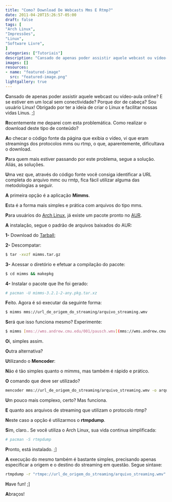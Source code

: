 ```yaml
---
title: "Como? Download De Webcasts Mms E Rtmp?"
date: 2011-04-20T15:26:57-05:00
draft: false
tags: [
"Arch Linux",
"Impressões",
"Linux",
"Software Livre",
]
categories: ["Tutoriais"]
description: "Cansado de apenas poder assistir aquele webcast ou vídeo-aula online? E se estiver em um local sem conec﻿tividade? Porque dor de cabeça? Sou usuário Linux! Obrigado por ter a ideia de criar o Linux e facilitar nossas vidas Linus. ;]"
images: []
resources:
- name: "featured-image"
  src: "featured-image.png"
lightgallery: true
---
```

**C**ansado de apenas poder assistir aquele webcast ou vídeo-aula online? E se estiver em um local sem conec﻿tividade? Porque dor de cabeça? Sou usuário Linux! Obrigado por ter a ideia de criar o Linux e facilitar nossas vidas Linus. ;]

<!--more-->

**R**ecentemente me deparei com esta problemática. Como realizar o download deste tipo de conteúdo?

**A**o checar o código fonte da página que exibia o vídeo, vi que eram streamings dos protocolos mms ou rtmp, o que, aparentemente, dificultava o download.

**P**ara quem mais estiver passando por este problema, segue a solução. Aliás, as soluções.

**U**ma vez que, através do código fonte você consiga identificar a URL completa do arquivo mmc ou rmtp, fica fácil utilizar alguma das metodologias a seguir.

**A** primeira opção é a aplicação **Mimms**.

**E**sta é a forma mais simples e prática com arquivos do tipo mms.

**P**ara usuários do [Arch Linux](https://archlinux.org), já existe um pacote pronto no [AUR](https://aur.archlinux.org/packages.php?ID=16412).

**A** instalação, segue o padrão de arquivos baixados do AUR:

**1-** Download do [Tarball](https://aur.archlinux.org/packages/mimms/mimms.tar.gz);

**2-** Descompatar:

```bash
$ tar -xvzf mimms.tar.gz
```

**3-** Acessar o diretório e efetuar a compilação do pacote:

```bash
$ cd mimms && makepkg
```

**4-** Instalar o pacote que lhe foi gerado:

```bash
# pacman -U mimms-3.2.1-2-any.pkg.tar.xz
```

**F**eito. Agora é só executar da seguinte forma:

```bash
$ mimms mms://url_de_origem_do_streaming/arquivo_streaming.wmv
```

**S**erá que isso funciona mesmo? Experimente:

```bash
$ mimms [mms://wms.andrew.cmu.edu/001/pausch.wmv](mms://wms.andrew.cmu.edu/001/pausch.wmv)
```

**O**i, simples assim.

**O**utra alternativa?

**U**tilizando o **Mencoder**:

**N**ão é tão simples quanto o mimms, mas também é rápido e prático.

**O** comando que deve ser utilizado?

```bash
mencoder mms://url_de_origem_do_streaming/arquivo_streaming.wmv -o arquivo_streaming.wmv -oac copy -ovc copy
```

**U**m pouco mais complexo, certo? Mas funciona.

**E** quanto aos arquivos de streaming que utilizam o protocolo rtmp?

**N**este caso a opção é utilizarmos o **rtmpdump**.

**S**im, claro.. Se você utiliza o Arch Linux, sua vida continua simplificada:

```bash
# pacman -S rtmpdump
```

**P**ronto, está instalado. ;]

**A** execução do mesmo também é bastante simples, precisando apenas especificar a origem e o destino do streaming em questão. Segue sintaxe:

```bash
rtmpdump -r "rtmpe://url_de_origem_do_streaming/arquivo_streaming.wmv" -o arquivo.streaming.flv --resume
```

**H**ave fun! ;]

**A**braços!
